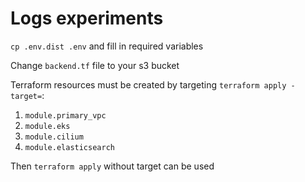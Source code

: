 # Logs experiments

`cp .env.dist .env` and fill in required variables

Change `backend.tf` file to your s3 bucket

Terraform resources must be created by targeting `terraform apply -target=`:
1. `module.primary_vpc`
2. `module.eks`
3. `module.cilium`
4. `module.elasticsearch`

Then `terraform apply` without target can be used
